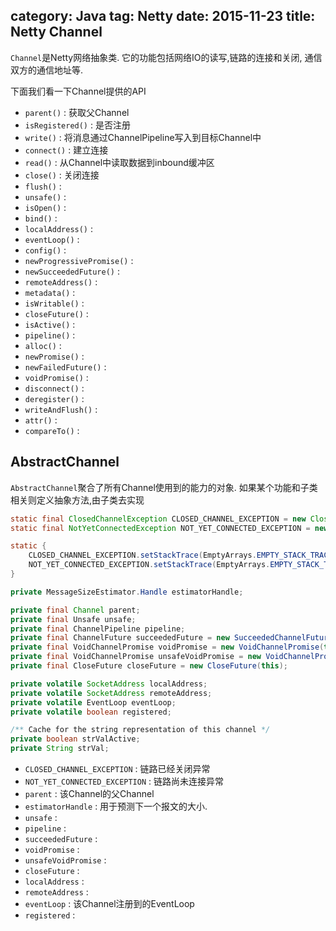 category: Java
tag: Netty
date: 2015-11-23
title: Netty Channel
---
`Channel`是Netty网络抽象类. 它的功能包括网络IO的读写,链路的连接和关闭, 通信双方的通信地址等.

下面我们看一下Channel提供的API
* `parent()` : 获取父Channel
* `isRegistered()` : 是否注册
* `write()` : 将消息通过ChannelPipeline写入到目标Channel中
* `connect()` : 建立连接
* `read()` : 从Channel中读取数据到inbound缓冲区
* `close()` : 关闭连接
* `flush()` : 
* `unsafe()` : 
* `isOpen()` : 
* `bind()` : 
* `localAddress()` : 
* `eventLoop()` : 
* `config()` : 
* `newProgressivePromise()` : 
* `newSucceededFuture()` : 
* `remoteAddress()` : 
* `metadata()` : 
* `isWritable()` : 
* `closeFuture()` : 
* `isActive()` : 
* `pipeline()` : 
* `alloc()` : 
* `newPromise()` : 
* `newFailedFuture()` : 
* `voidPromise()` : 
* `disconnect()` : 
* `deregister()` : 
* `writeAndFlush()` : 
* `attr()` : 
* `compareTo()` :

## AbstractChannel
`AbstractChannel`聚合了所有Channel使用到的能力的对象. 如果某个功能和子类相关则定义抽象方法,由子类去实现
```java
static final ClosedChannelException CLOSED_CHANNEL_EXCEPTION = new ClosedChannelException();
static final NotYetConnectedException NOT_YET_CONNECTED_EXCEPTION = new NotYetConnectedException();

static {
    CLOSED_CHANNEL_EXCEPTION.setStackTrace(EmptyArrays.EMPTY_STACK_TRACE);
    NOT_YET_CONNECTED_EXCEPTION.setStackTrace(EmptyArrays.EMPTY_STACK_TRACE);
}

private MessageSizeEstimator.Handle estimatorHandle;

private final Channel parent;
private final Unsafe unsafe;
private final ChannelPipeline pipeline;
private final ChannelFuture succeededFuture = new SucceededChannelFuture(this, null);
private final VoidChannelPromise voidPromise = new VoidChannelPromise(this, true);
private final VoidChannelPromise unsafeVoidPromise = new VoidChannelPromise(this, false);
private final CloseFuture closeFuture = new CloseFuture(this);

private volatile SocketAddress localAddress;
private volatile SocketAddress remoteAddress;
private volatile EventLoop eventLoop;
private volatile boolean registered;

/** Cache for the string representation of this channel */
private boolean strValActive;
private String strVal;
```
* `CLOSED_CHANNEL_EXCEPTION` : 链路已经关闭异常
* `NOT_YET_CONNECTED_EXCEPTION` : 链路尚未连接异常
* `parent` : 该Channel的父Channel
* `estimatorHandle` : 用于预测下一个报文的大小.
* `unsafe` : 
* `pipeline` : 
* `succeededFuture` : 
* `voidPromise` : 
* `unsafeVoidPromise` : 
* `closeFuture` : 
* `localAddress` : 
* `remoteAddress` : 
* `eventLoop` : 该Channel注册到的EventLoop
* `registered` :  

